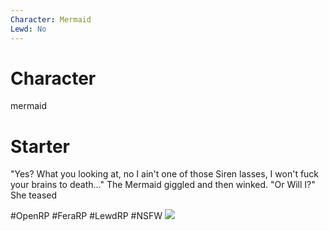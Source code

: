 ```yaml
---
Character: Mermaid
Lewd: No
---
```

# Character
mermaid

# Starter
"Yes? What you looking at, no I ain't one of those Siren lasses, I won't fuck your brains to death..." The Mermaid giggled and then winked. "Or Will I?" She teased
  
#OpenRP #FeraRP #LewdRP  #NSFW
![](819fe9521f1316275e6b02da0280c28b.jpg)